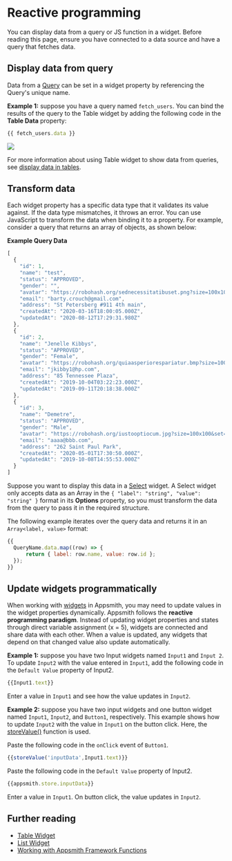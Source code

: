 # Reactive programming

You can display data from a query or JS function in a widget. Before reading this page, ensure you have connected to a data source and have a query that fetches data.

## Display data from query

Data from a [Query](/write-code/reference) can be set in a widget property by referencing the Query's unique name.

**Example 1:** suppose you have a query named `fetch_users`. You can bind the results of the query to the Table widget by adding the following code in the **Table Data** property:

```javascript
{{ fetch_users.data }}
```

![](</img/bind-table_(2)_(4).gif>)

For more information about using Table widget to show data from queries, see [display data in tables](/reference/widgets/table#display-data-in-tables).


## Transform data

Each widget property has a specific data type that it validates its value against. If the data type mismatches, it throws an error. You can use JavaScript to transform the data when binding it to a property. For example, consider a query that returns an array of objects, as shown below:    

**Example Query Data**

```javascript
[
  {
    "id": 1,
    "name": "test",
    "status": "APPROVED",
    "gender": "",
    "avatar": "https://robohash.org/sednecessitatibuset.png?size=100x100&set=set1",
    "email": "barty.crouch@gmail.com",
    "address": "St Petersberg #911 4th main",
    "createdAt": "2020-03-16T18:00:05.000Z",
    "updatedAt": "2020-08-12T17:29:31.980Z"
  },
  {
    "id": 2,
    "name": "Jenelle Kibbys",
    "status": "APPROVED",
    "gender": "Female",
    "avatar": "https://robohash.org/quiaasperiorespariatur.bmp?size=100x100&set=set1",
    "email": "jkibby1@hp.com",
    "address": "85 Tennessee Plaza",
    "createdAt": "2019-10-04T03:22:23.000Z",
    "updatedAt": "2019-09-11T20:18:38.000Z"
  },
  {
    "id": 3,
    "name": "Demetre",
    "status": "APPROVED",
    "gender": "Male",
    "avatar": "https://robohash.org/iustooptiocum.jpg?size=100x100&set=set1",
    "email": "aaaa@bbb.com",
    "address": "262 Saint Paul Park",
    "createdAt": "2020-05-01T17:30:50.000Z",
    "updatedAt": "2019-10-08T14:55:53.000Z"
  }
]
```

Suppose you want to display this data in a [Select](/reference/widgets/select.md) widget. A Select widget only accepts data as an Array in the `{ "label": "string", "value": "string" }` format in its **Options** property, so you must transform the data from the query to pass it in the required structure.

The following example iterates over the query data and returns it in an `Array<label, value>` format:

```javascript
{{
  QueryName.data.map((row) => {
      return { label: row.name, value: row.id };
  });
}}
```

## Update widgets programmatically

When working with [widgets](/reference/widgets) in Appsmith, you may need to update values in the widget properties dynamically. Appsmith follows the **reactive programming paradigm**. Instead of updating widget properties and states through direct variable assignment (x = 5), widgets are connected and share data with each other. When a value is updated, any widgets that depend on that changed value also update automatically.

**Example 1:** suppose you have two Input widgets named `Input1` and `Input 2`. To update `Input2` with the value entered in `Input1`, add the following code in the `Default Value` property of Input2.

```javascript
{{Input1.text}}
```

Enter a value in `Input1` and see how the value updates in `Input2`.

**Example 2:** suppose you have two input widgets and one button widget named `Input1`, `Input2`, and `Button1`, respectively. This example shows how to update `Input2` with the value in `Input1` on the button click. Here, the [storeValue()](/write-code/reference/widget-actions/store-value) function is used.

Paste the following code in the `onClick` event of `Button1`. 

```javascript
{{storeValue('inputData',Input1.text)}}
```
Paste the following code in the `Default Value` property of Input2.
```javascript
{{appsmith.store.inputData}}
```
Enter a value in `Input1`. On button click, the value updates in `Input2`.

## Further reading


* [Table Widget](/reference/widgets/table)
* [List Widget](/reference/widgets/list)
* [Working with Appsmith Framework Functions](/write-code/reference)
